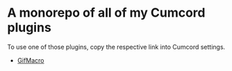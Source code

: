 # A monorepo of all of my Cumcord plugins

To use one of those plugins, copy the respective link into Cumcord settings.

* [GifMacro](https://localcc.github.io/cc-plugins/GifMacro) 

